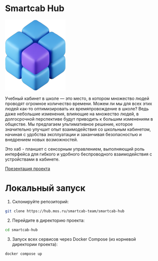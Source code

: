 # Smartcab Hub
<img src='./emblema_logo.png' width='200'>

Учебный кабинет в школе — это место, в котором множество людей проводят огромное количество времени. Можем ли мы для всех этих людей как-то оптимизировать их времяпровождение в школе? Ведь даже небольшие изменения, влияющие на множество людей, в долгосрочной перспективе будут приводить к большим изменениям в обществе.
Мы предлагаем ультимативное решение, которое значительно улучшит опыт взаимодействия со школьным кабинетом, начиная с удобства эксплуатации и заканчивая безопасностью и внедрением новых возможностей. 

Это хаб - планшет с сенсорным управлением, выполняющий роль интерфейса для гибкого и удобного беспроводного взаимодействия с устройствами в кабинете.

[Презентация проекта](https://docs.google.com/presentation/d/1MkCAUcm6Y7c3m9_2yKxn5uZYUVi95EGnYoTRUcWi9Gc/edit?usp=drive_link)

# Локальный запуск
1. Склонируйте репозиторий:
```bash
git clone https://hub.mos.ru/smartcab-team/smartcab-hub
```
2. Перейдите в директорию проекта:
```bash
cd smartcab-hub
```

3. Запуск всех сервисов через Docker Compose (из корневой директории проекта):
```bash
docker compose up
```


